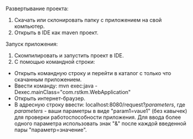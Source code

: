 Развертывание проекта:
1. Скачать или склонировать папку с приложением на свой компьютер.
2. Открыть в IDE как maven проект.

Запуск приложения:
1. Скомпилировать и запустить проект в IDE.
2. С помощью командной строки:
- Открыть командную строку и перейти в каталог с только что скачанным приложением.
- Ввести команду:
mvn exec:java -Dexec.mainClass="com.rstkm.WebApplication"
- Открыть интернет-браузер.
- В адресную строку ввести:
localhost:8080/request?*parameters*,
где *parameters* - ваши параметры в виде "param1=vaue1" (без кавычек) для проверки работоспособности приложения.
Для ввода более одного параметра использовать знак "&" после каждой введенной пары "параметр=значение".
